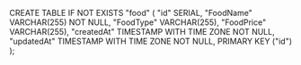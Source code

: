 CREATE TABLE IF NOT EXISTS "food" (
    "id" SERIAL,
    "FoodName" VARCHAR(255) NOT NULL,
    "FoodType" VARCHAR(255),
    "FoodPrice" VARCHAR(255),
    "createdAt" TIMESTAMP WITH TIME ZONE NOT NULL,
    "updatedAt" TIMESTAMP WITH TIME ZONE NOT NULL,
    PRIMARY KEY ("id")
);
